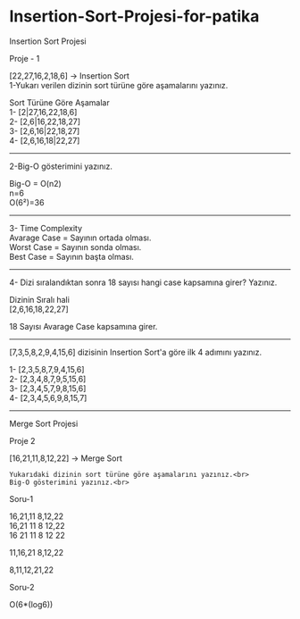 # Insertion-Sort-Projesi-for-patika
Insertion Sort Projesi<br>


Proje - 1 <br>

[22,27,16,2,18,6] -> Insertion Sort<br>
1-Yukarı verilen dizinin sort türüne göre aşamalarını yazınız.<br>

Sort Türüne Göre Aşamalar<br>
1- [2|27,16,22,18,6]<br>
2- [2,6|16,22,18,27]<br>
3- [2,6,16|22,18,27]<br>
4- [2,6,16,18|22,27]<br>

<hr>

2-Big-O gösterimini yazınız.<br>

Big-O = O(n2)<br>
n=6<br>
O(6²)=36 <br>

<hr>

3- Time Complexity<br>
Avarage Case = Sayının ortada olması.<br>
Worst Case = Sayının sonda olması.<br>
Best Case = Sayının başta olması.<br>

<hr>

4- Dizi sıralandıktan sonra 18 sayısı hangi case kapsamına girer? Yazınız.<br>

Dizinin Sıralı hali <br>
[2,6,16,18,22,27]<br>

18 Sayısı Avarage Case kapsamına girer.<br>


<hr>

[7,3,5,8,2,9,4,15,6] dizisinin Insertion Sort'a göre ilk 4 adımını yazınız.<br>


1- [2,3,5,8,7,9,4,15,6]<br>
2- [2,3,4,8,7,9,5,15,6]<br>
3- [2,3,4,5,7,9,8,15,6]<br>
4- [2,3,4,5,6,9,8,15,7]<br>

<hr>


Merge Sort Projesi<br>

Proje 2<br>

[16,21,11,8,12,22] -> Merge Sort<br>

    Yukarıdaki dizinin sort türüne göre aşamalarını yazınız.<br>
    Big-O gösterimini yazınız.<br>




Soru-1<br>

16,21,11  8,12,22<br>
16,21  11  8  12,22<br>
16  21  11  8  12  22<br>

11,16,21  8,12,22<br>

8,11,12,21,22<br>


Soru-2<br>

O(6*(log6))<br>



























